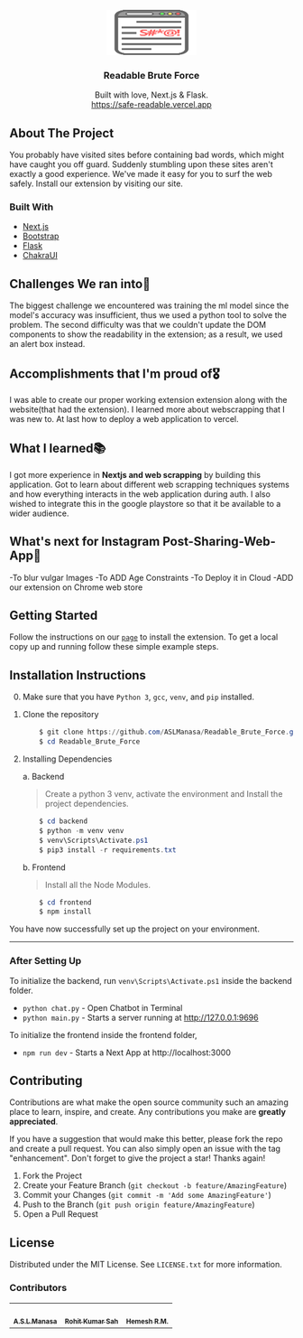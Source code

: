 <!-- PROJECT LOGO -->
<br />
<div align="center">
  <a href="https://github.com/github_username/repo_name">
    <img src="./frontend/public/logo.svg" alt="Logo" width="160" height="80">
  </a>

<h3 align="center">Readable Brute Force</h3>

  <p align="center">
    Built with love, Next.js & Flask.
    <br />
    <a href="https://safe-readable.vercel.app">https://safe-readable.vercel.app</a>

</div>

## About The Project

You probably have visited sites before containing bad words, which might have caught you off guard. Suddenly stumbling upon these sites aren't exactly a good experience. We've made it easy for you to surf the web safely. Install our extension by visiting our site.

### Built With

- [Next.js](https://nextjs.org/)
- [Bootstrap](https://getbootstrap.com/)
- [Flask](https://flask.palletsprojects.com/en/2.0.x/)
- [ChakraUI](https://chakra-ui.com/)

## Challenges We ran into🔴
 The biggest challenge we encountered was training the ml model since the model's accuracy was insufficient, thus we used a python tool to solve the problem. The second difficulty was that we couldn't update the DOM components to show the readability in the extension; as a result, we used an alert box instead.
 
 ## Accomplishments that I'm proud of🎖
I was able to create our proper working extension extension along with the website(that had the extension). I learned more about webscrapping that I was new to. At last how to deploy a web application to vercel.

## What I learned📚
I got more experience in **Nextjs and web scrapping** by building this application.  Got to learn about different web scrapping techniques systems and how everything interacts in the web application during auth. I also wished to integrate this in the google playstore so that it be available to a wider audience.

## What's next for Instagram Post-Sharing-Web-App🎉
-To blur vulgar Images
-To ADD Age Constraints
-To Deploy it in Cloud
-ADD our extension on Chrome web store

<!-- GETTING STARTED -->

## Getting Started

Follow the instructions on our [`page`](https://safe-readable.vercel.app/#instructions) to install the extension. To get a local copy up and running follow these simple example steps. 

## Installation Instructions

0. Make sure that you have `Python 3`, `gcc`, `venv`, and `pip` installed.
1. Clone the repository

   ```powershell
       $ git clone https://github.com/ASLManasa/Readable_Brute_Force.git
       $ cd Readable_Brute_Force
   ```

2. Installing Dependencies

   a. Backend

   > Create a python 3 venv, activate the environment and Install the project dependencies.

   ```powershell
       $ cd backend
       $ python -m venv venv
       $ venv\Scripts\Activate.ps1
       $ pip3 install -r requirements.txt
   ```

   b. Frontend

   > Install all the Node Modules.

   ```powershell
       $ cd frontend
       $ npm install
   ```

You have now successfully set up the project on your environment.

---

### After Setting Up

To initialize the backend, run `venv\Scripts\Activate.ps1` inside the backend folder.

- `python chat.py` - Open Chatbot in Terminal
- `python main.py` - Starts a server running at http://127.0.0.1:9696

To initialize the frontend inside the frontend folder,

- `npm run dev` - Starts a Next App at http://localhost:3000

<!-- ROADMAP -->
<!--
## Roadmap

-   [] Feature 1
-   [] Feature 2
-   [] Feature 3
    -   [] Nested Feature

See the [open issues](https://github.com/github_username/repo_name/issues) for a full list of proposed features (and known issues). -->

<!-- CONTRIBUTING -->

## Contributing

Contributions are what make the open source community such an amazing place to learn, inspire, and create. Any contributions you make are **greatly appreciated**.

If you have a suggestion that would make this better, please fork the repo and create a pull request. You can also simply open an issue with the tag "enhancement".
Don't forget to give the project a star! Thanks again!

1. Fork the Project
2. Create your Feature Branch (`git checkout -b feature/AmazingFeature`)
3. Commit your Changes (`git commit -m 'Add some AmazingFeature'`)
4. Push to the Branch (`git push origin feature/AmazingFeature`)
5. Open a Pull Request

<!-- LICENSE -->

## License

Distributed under the MIT License. See `LICENSE.txt` for more information.

### Contributors

<table>
  <tr>
    <td align='center'><a href='https://github.com/ASLManasa'><img src='https://avatars.githubusercontent.com/u/72789934?v=4' width='80px;' alt=''/><br/><sub><b>A.S.L.Manasa</b></sub></a></td>
    <td align='center'><a href='https://github.com/sahrohit'><img src='https://avatars.githubusercontent.com/u/63448670?v=4' width='80px;' alt=''/><br/><sub><b>Rohit Kumar Sah</b></sub></a></td>
    <td align='center'><a href='https://github.com/Hemesh0204'><img src='https://avatars.githubusercontent.com/u/57831649?v=4' width='80px;' alt=''/><br/><sub><b>Hemesh R.M.</b></sub></a></td>
  </tr>
  </table>

<!-- <a href="https://github.com/ASLManasa/Readable_Brute_Force/graphs/contributors">
  <img src="https://contrib.rocks/image?repo=ASLManasa/Readable_Brute_Force" />
</a> -->

<!-- CONTACT -->
